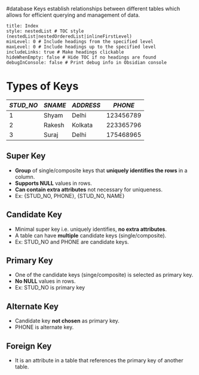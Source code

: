 #database
Keys establish relationships between different tables which allows for efficient querying and management of data.

```table-of-contents
title: Index
style: nestedList # TOC style (nestedList|nestedOrderedList|inlineFirstLevel)
minLevel: 0 # Include headings from the specified level
maxLevel: 0 # Include headings up to the specified level
includeLinks: true # Make headings clickable
hideWhenEmpty: false # Hide TOC if no headings are found
debugInConsole: false # Print debug info in Obsidian console
```
# Types of Keys

| ***STUD_NO*** | ***SNAME*** | ***ADDRESS*** | ***PHONE*** |
| ------------- | ----------- | ------------- | ----------- |
| 1             | Shyam       | Delhi         | 123456789   |
| 2             | Rakesh      | Kolkata       | 223365796   |
| 3             | Suraj       | Delhi         | 175468965   |

## Super Key
+ **Group** of single/composite keys that **uniquely identifies the rows** in a column.
+ **Supports NULL** values in rows.
+ **Can contain extra attributes** not necessary for uniqueness. 
+ Ex: {STUD_NO, PHONE}, {STUD_NO, NAME}
## Candidate Key
+ Minimal super key i.e. uniquely identifies, **no extra attributes**.
+ A table can have **multiple** candidate keys (single/composite).
+ Ex: STUD_NO and PHONE are candidate keys.
## Primary Key
+ One of the candidate keys (singe/composite) is selected as primary key.
+ **No NULL** values in rows.
+ Ex: STUD_NO is primary key
## Alternate Key
+ Candidate key **not chosen** as primary key.
+ PHONE is alternate key.
## Foreign Key
+ It is an attribute in a table that references the primary key of another table.
